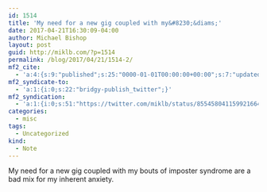 ```yaml
---
id: 1514
title: 'My need for a new gig coupled with my&#8230;&diams;'
date: 2017-04-21T16:30:09-04:00
author: Michael Bishop
layout: post
guid: http://miklb.com/?p=1514
permalink: /blog/2017/04/21/1514-2/
mf2_cite:
  - 'a:4:{s:9:"published";s:25:"0000-01-01T00:00:00+00:00";s:7:"updated";s:25:"0000-01-01T00:00:00+00:00";s:8:"category";a:1:{i:0;s:0:"";}s:6:"author";a:0:{}}'
mf2_syndicate-to:
  - 'a:1:{i:0;s:22:"bridgy-publish_twitter";}'
mf2_syndication:
  - 'a:1:{i:0;s:51:"https://twitter.com/miklb/status/855458041159921664";}'
categories:
  - misc
tags:
  - Uncategorized
kind:
  - Note
---
```

My need for a new gig coupled with my bouts of imposter syndrome are a bad mix for my inherent anxiety. 